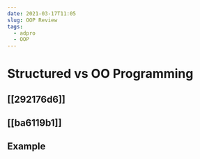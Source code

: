 ```yaml
---
date: 2021-03-17T11:05
slug: OOP Review
tags:
  - adpro
  - OOP
---
```


# Structured vs OO Programming

## [[292176d6]]

## [[ba6119b1]]

## Example

